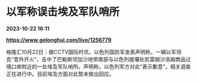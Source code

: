 # 以军称误击埃及军队哨所

**2023-10-22 16:11**

**https://www.gelonghui.com/live/1256779**

格隆汇10月22日｜据CCTV国际时讯，以色列国防军发表声明称，一辆以军坦克“意外开火”，击中了巴勒斯坦加沙地带南部与以色列接壤处凯雷姆沙洛姆商品过境口岸附近的一处埃及军队哨所。声明称，以色列军方对此“表示歉意”，相关调查正在进行中。目前埃及方面对此暂未做出回应。